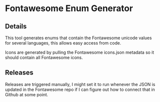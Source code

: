 # Fontawesome Enum Generator

## Details
This tool generates enums that contain the Fontawesome unicode values for several languages,
this allows easy access from code.

Icons are generated by pulling the Fontawesome icons.json metadata so it should contain all Fontawesome icons.

## Releases
Releases are triggered manually, I might set it to run whenever the JSON is updated in the Fontawesome repo 
if I can figure out how to connect that in Github at some point.